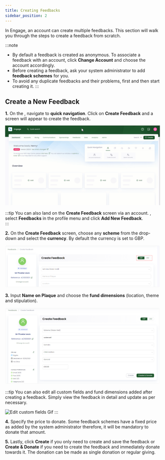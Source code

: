 ```yaml
---
title: Creating Feedbacks
sidebar_position: 2
---
```


In Engage, an account can create multiple feedbacks. This section will walk you through the steps to create a feedback from scratch.

:::note
- By default a feedback is created as anonymous. To associate a feedback with an account, click **Change Account** and choose the account accordingly.
- Before creating a feedback, ask your system administrator to add **feedback schemes** for you.
- To avoid any duplicate feedbacks and their problems, first <K2Link route="" text="search for a feedback" isInternal/> and then start creating it.
:::

## Create a New Feedback

**1.** On the <K2Link route="feedbacks" text="Feedbacks dashboard" isEngage />, navigate to **quick navigation**. Click on **Create Feedback** and a screen will appear to create the feedback.

![Create Feedback Quick Navigation](./create-feedback-quick-navigation.gif)

:::tip
You can also land on the **Create Feedback** screen via an account. <K2Link route="docs/engage/accounts/searching-accounts/" text="Search for an account" isInternal/>, select **Feedbacks** in the profile menu and click **Add New Feedback**.  
:::

**2.** On the **Create Feedback** screen, choose any **scheme** from the drop-down and select the **currency**. By default the currency is set to GBP.

![Choose Scheme and Currency](./choose-scheme-currency.png)

**3.** Input **Name on Plaque** and choose the **fund dimensions** (location, theme and stipulation).  

![Input custom fields](./input-custom-fields.png)

:::tip
You can also edit all custom fields and fund dimensions added  after creating a feedback. Simply view the feedback in detail and update as per necessary.

![Edit custom fields Gif](./edit-custom-fields.gif)
:::

**4.** Specify the price to donate. Some feedback schemes have a fixed price as added by the system administrator therefore, it will be mandatory to donate that amount. 

**5.** Lastly, click **Create** if you only need to create and save the feedback or **Create & Donate** if you need to create the feedback and immediately donate towards it. The donation can be made as single donation or regular giving.
